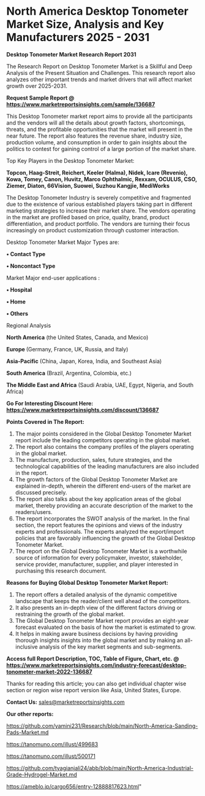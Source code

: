 # North America Desktop Tonometer Market Size, Analysis and Key Manufacturers 2025 - 2031

<strong>Desktop Tonometer Market Research Report 2031</strong>

The Research Report on Desktop Tonometer Market is a Skillful and Deep Analysis of the Present Situation and Challenges. This research report also analyzes other important trends and market drivers that will affect market growth over 2025-2031.

<strong>Request Sample Report @ <a href=https://www.marketreportsinsights.com/sample/136687>https://www.marketreportsinsights.com/sample/136687</a></strong>

This Desktop Tonometer market report aims to provide all the participants and the vendors will all the details about growth factors, shortcomings, threats, and the profitable opportunities that the market will present in the near future. The report also features the revenue share, industry size, production volume, and consumption in order to gain insights about the politics to contest for gaining control of a large portion of the market share.

Top Key Players in the Desktop Tonometer Market:

<strong>Topcon, Haag-Streit, Reichert, Keeler (Halma), Nidek, Icare (Revenio), Kowa, Tomey, Canon, Huvitz, Marco Ophthalmic, Rexxam, OCULUS, CSO, Ziemer, Diaton, 66Vision, Suowei, Suzhou Kangjie, MediWorks</strong>

The Desktop Tonometer Industry is severely competitive and fragmented due to the existence of various established players taking part in different marketing strategies to increase their market share. The vendors operating in the market are profiled based on price, quality, brand, product differentiation, and product portfolio. The vendors are turning their focus increasingly on product customization through customer interaction.

Desktop Tonometer Market Major Types are:

<strong>• Contact Type

• Noncontact Type</strong>

Market Major end-user applications :

<strong>• Hospital

• Home

• Others</strong>

Regional Analysis

</u><strong><b>North America</b></strong> (the United States, Canada, and Mexico)

<strong><b>Europe </b></strong>(Germany, France, UK, Russia, and Italy)

<strong><b>Asia-Pacific</b></strong> (China, Japan, Korea, India, and Southeast Asia)

<strong><b>South America</b></strong> (Brazil, Argentina, Colombia, etc.)

<strong><b>The Middle East and Africa</b></strong> (Saudi Arabia, UAE, Egypt, Nigeria, and South Africa)

<strong>Go For Interesting Discount Here: <a href=https://www.marketreportsinsights.com/discount/136687>https://www.marketreportsinsights.com/discount/136687</a></strong>

<strong>Points Covered in The Report:</strong>
<ol>
  <li>The major points considered in the Global Desktop Tonometer Market report include the leading competitors operating in the global market.</li>
  <li>The report also contains the company profiles of the players operating in the global market.</li>
  <li>The manufacture, production, sales, future strategies, and the technological capabilities of the leading manufacturers are also included in the report.</li>
  <li>The growth factors of the Global Desktop Tonometer Market are explained in-depth, wherein the different end-users of the market are discussed precisely.</li>
  <li>The report also talks about the key application areas of the global market, thereby providing an accurate description of the market to the readers/users.</li>
  <li>The report incorporates the SWOT analysis of the market. In the final section, the report features the opinions and views of the industry experts and professionals. The experts analyzed the export/import policies that are favorably influencing the growth of the Global Desktop Tonometer Market.</li>
  <li>The report on the Global Desktop Tonometer Market is a worthwhile source of information for every policymaker, investor, stakeholder, service provider, manufacturer, supplier, and player interested in purchasing this research document.</li>
</ol>
<strong>Reasons for Buying Global Desktop Tonometer Market Report:</strong>

<ol>
  <li>The report offers a detailed analysis of the dynamic competitive landscape that keeps the reader/client well ahead of the competitors.</li>
  <li>It also presents an in-depth view of the different factors driving or restraining the growth of the global market.</li>
  <li>The Global Desktop Tonometer Market report provides an eight-year forecast evaluated on the basis of how the market is estimated to grow.</li>
  <li>It helps in making aware business decisions by having providing thorough insights insights into the global market and by making an all-inclusive analysis of the key market segments and sub-segments.</li>
</ol>
<strong>Access full Report Description, TOC, Table of Figure, Chart, etc. @ <a href=https://www.marketreportsinsights.com/industry-forecast/desktop-tonometer-market-2022-136687>https://www.marketreportsinsights.com/industry-forecast/desktop-tonometer-market-2022-136687</a></strong>


Thanks for reading this article; you can also get individual chapter wise section or region wise report version like Asia, United States, Europe.

<strong>Contact Us:</strong>
sales@marketreportsinsights.com

<strong>Our other reports:</strong>

<a href=https://github.com/yamini231/Research/blob/main/North-America-Sanding-Pads-Market.md>https://github.com/yamini231/Research/blob/main/North-America-Sanding-Pads-Market.md</a>

<a href=https://tanomuno.com/illust/499683>https://tanomuno.com/illust/499683</a>

<a href=https://tanomuno.com/illust/500171>https://tanomuno.com/illust/500171</a>

<a href=https://github.com/tyagianjali24/abb/blob/main/North-America-Industrial-Grade-Hydrogel-Market.md>https://github.com/tyagianjali24/abb/blob/main/North-America-Industrial-Grade-Hydrogel-Market.md</a>

<a href=https://ameblo.jp/cargo656/entry-12888817623.html>https://ameblo.jp/cargo656/entry-12888817623.html</a>"
